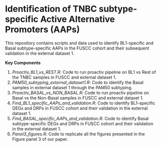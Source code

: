 # **Identification of TNBC subtype-specific Active Alternative Promoters (AAPs)**

This repository contains scripts and data used to identify BL1-specific and Basal subtype-specific AAPs in the FUSCC cohort and their subsequent validation in the external dataset 1.

**Key Components**

1. *Proactiv_BL1_vs_REST.R*: Code to run proactiv pipeline on BL1 vs Rest of the TNBC samples in FUSCC and external dataset 1.
2. *PAM50_subtyping_external_dataset1.R*: Code to identify the Basal samples in external dataset 1 through the PAM50 subtyping.
3. *Proactiv_BASAL_vs_NON_BASAL.R*: Code to run proactiv pipeline on Basal vs the Non-Basal samples in FUSCC and external dataset 1.
4. *Find_BL1_specific_AAPs_and_validation.R*: Code to identify BL1-specific DEGs and DRPs in FUSCC cohort and their validation in the external dataset 1.
5. *Find_BASAL_specific_AAPs_and_validation.R*: Code to identify Basal subtype-specific DEGs and DRPs in FUSCC cohort and their validation in the external dataset 1.
6. *Panel3_figures.R*: Code to replicate all the figures presented in the Figure panel 3 of our paper.

